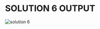 # SOLUTION 6 OUTPUT


![solution 6](https://github.com/arpita2105/PW_ASSIGNMENT-7/assets/136358528/fbce660c-8bfc-4dd6-afe7-5cdfaa20620d)
